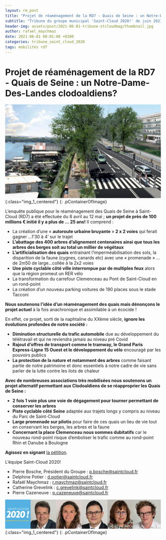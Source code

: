 ```yaml
---
layout: rm_post
title: "Projet de réaménagement de la RD7 - Quais de Seine : un Notre-Dame-Des-Landes clodoaldiens?"
subtitle: "Tribune du groupe municipal 'Saint-Cloud 2020!' de juin 2021"
header-img: assets/post/2021-06-01-tribune-stcloudmag/thumbnail.jpg
author: rafael_maychmaz
date: 2021-06-01 00:01:00 +0100
categories: tribune_saint_cloud_2020 
tags: mobilités rd7
---
```


# Projet de réaménagement de la RD7 - Quais de Seine : un Notre-Dame-Des-Landes clodoaldiens?

![texte alternatif à l'image](/assets/post/2021-06-01-tribune-stcloudmag/thumbnail.jpg "Description de l info-bulle image"){:class="img_1_centered"}
{: .pContainerOfImage}

L’enquête publique pour le réaménagement des Quais de Seine à Saint-Cloud (RD7) a été effectuée du 8 avril au 12 mai ; **un projet de près de 100 millions € initié il y a plus de … 25 ans!** Il comprend :
- La création d’une « **autoroute urbaine bruyante** » **2 x 2 voies** qui ferait gagner …1’30 à 4’ sur le trajet
- **L’abattage des 400 arbres d’alignement centenaires ainsi que tous les arbres des berges soit au total un millier de végétaux**
- **L’artificialisation des quais** entrainant l’imperméabilisation des sols, la disparition de la faune (cygnes, canards etc) avec une « promenade » … de 2m50 de large...collée à la 2x2 voies
- **Une piste cyclable côté ville interrompue par de multiples feux** alors que la région promeut un RER vélo
- La transformation du carrefour Clemenceau au Pont de Saint-Cloud en un rond-point
- La création d’un nouveau parking voitures de 190 places sous le stade Tacconi

**Nous soutenons l’idée d’un réaménagement des quais mais dénonçons le projet actuel** à la fois anachronique et assimilable à un écocide !

En effet, ce projet, sorti de la naphtaline du XXème siècle, **ignore les évolutions profondes de notre société :**
- **Diminution structurelle du trafic automobile** due au développement du télétravail et qui ne reviendra jamais au niveau pré Covid
- **Rajout d’offres de transport comme le tramway, le Grand Paris Express-Ligne 15 Ouest et le développement du vélo** encouragé par les pouvoirs publics
- **La protection de la nature et notamment des arbres** comme faisant partie de notre patrimoine et donc essentiels à notre cadre de vie sans parler de la lutte contre les ilots de chaleur

**Avec de nombreuses associations très mobilisées nous soutenons un projet alternatif permettant aux Clodoaldiens de se réapproprier les Quais de Seine :**
- **2 fois 1 voie plus une voie de dégagement pour tourner permettant de conserver les arbres**
- **Piste cyclable côté Seine** adaptée aux trajets longs y compris au niveau du Parc de Saint-Cloud
- **Large promenade sur pilotis** pour faire de ces quais un lieu de vie tout en conservant les berges, les arbres et la faune
- **Concernant la place Clemenceau nous sommes dubitatifs** car le nouveau rond-point risque d’emboliser le trafic comme au rond-point Rhin et Danube à Boulogne

**Agissez en signant** [la pétition](https://www.change.org/p/le-conseil-d%C3%A9partemental-des-hautsde-seine-sauvons-la-d7-et-ses-arbres-centenaires).



L’équipe Saint-Cloud 2020!
- Pierre Bosche, Président du Groupe :
p.bosche@saintcloud.fr
- Delphine Potier : d.potier@saintcloud.fr
- Rafaël Maychmaz : r.maychmaz@saintcloud.fr
- Catherine Grevelink : c.grevelink@saintcloud.fr
- Pierre Cazeneuve : p.cazeneuve@saintcloud.fr

![texte alternatif à l'image](/assets/post/2020-03-15-elections-municipales-2020/2020-03-15_photo_des_elus.png "Description de l info-bulle image"){:class="img_1_centered"}
{: .pContainerOfImage}


